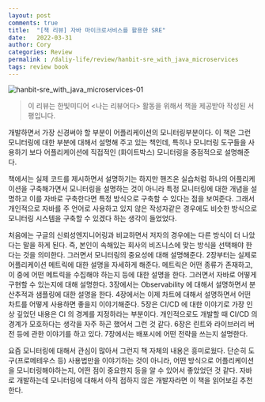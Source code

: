 ```yaml
---
layout: post
comments: true
title:  "[책 리뷰] 자바 마이크로서비스를 활용한 SRE"
date:   2022-03-31
author: Cory
categories: Review
permalink : /daliy-life/review/hanbit-sre_with_java_microservices
tags: review book
---
```


<img src="https://lh3.googleusercontent.com/pw/AM-JKLWyEz21hYtfN2bI74WmL21NTaJ-rg01s8InR1FObWk_hTsWNOUHzZYbrdCOB6yw4n7bdoRGrzVWmB2QOJAiDKTH6YRm_Y6rXedEAvhk0JBM7amfdVxzAN9rbTzBD4T5wc1NNQoLYR6xWbuiWOv2w_Uw=w2296-h1724-no?authuser=0" alt="hanbit-sre_with_java_microservices-01">

> 이 리뷰는 한빛미디어 <나는 리뷰어다> 활동을 위해서 책을 제공받아 작성된 서평입니다.

개발하면서 가장 신경써야 할 부분이 어플리케이션의 모니터링부분이다. 이 책은  그런 모니터링에 대한 부분에 대해서 설명해 주고 있는 책인데, 특히나 모니터링 도구들을 사용하기 보다 어플리케이션에 직접적인 (화이트박스) 모니터링을 중점적으로 설명해준다.

책에서는 실제 코드를 제시하면서 설명하기는 하지만 핸즈온 실습처럼 하나의 어플리케이션을 구축해가면서 모니터링을 설명하는 것이 아니라 특정 모니터링에 대한 개념을 설명하고 이를 자바로 구축한다면 특정 방식으로 구축할 수 있다는 점을 보여준다. 그래서 개인적으로 자바를 주 언어로 사용하고 있지 않은 작성자같은 경우에도 비슷한 방식으로 모니터링 시스템을 구축할 수 있겠다 하는 생각이 들었었다.

처음에는 구글의 신뢰성엔지니어링과 비교하면서 저자의 경우에는 다른 방식이 더 나았다는 말을 하게 된다. 즉, 본인이 속해있는 회사의 비즈니스에 맞는 방식을 선택해야 한다는 것을 의미한다. 그러면서 모니터링의 중요성에 대해 설명해준다. 2장부터는 실제로 어플리케이션 메트릭에 대한 설명을 자세하게 해준다. 메트릭은 어떤 종류가 존재하고, 이 중에 어떤 메트릭을 수집해야 하는지 등에 대한 설명을 한다. 그러면서 자바로 어떻게 구현할 수 있는지에 대해 설명한다. 3장에서는 Observability 에 대해서 설명하면서 분산추적과 샘플링에 대한 설명을 한다. 4장에서는 이제 차트에 대해서 설명하면서 어떤 차트를 어떻게 사용하면 좋을지 이야기해준다. 5장은 CI/CD 에 대한 이야기로 가장 인상 깊었던 내용은 CI 의 경계를 지정하라는 부분이다. 개인적으로도 개발할 때 CI/CD 의 경계가 모호하다는 생각을 자주 하곤 했어서 그런 것 같다. 6장은 린트와 라이브러리 버전 등에 관한 이야기를 하고 있다. 7장에서는 배포시에 어떤 전략을 쓰는지 설명한다.

요즘 모니터링에 대해서 관심이 많아서 그런지 책 자체의 내용은 흥미로웠다. 단순히 도구(프로메테우스 등) 사용법만을 이야기하는 것이 아니라, 어떤 방식으로 어플리케이션을 모니터링해야하는지, 어떤 점이 중요한지 등을 알 수 있어서 좋았었던 것 같다. 자바로 개발하는데 모니터링에 대해서 아직 접하지 않은 개발자라면 이 책을 읽어보길 추천한다. 
